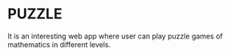 # PUZZLE
It is an interesting web app where user can play puzzle games of mathematics in different levels.

